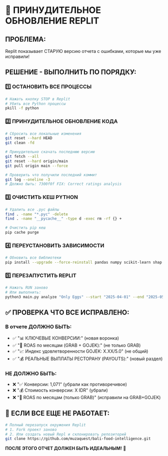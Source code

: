 # 🚨 ПРИНУДИТЕЛЬНОЕ ОБНОВЛЕНИЕ REPLIT

## ПРОБЛЕМА:
Replit показывает СТАРУЮ версию отчета с ошибками, которые мы уже исправили!

## РЕШЕНИЕ - ВЫПОЛНИТЬ ПО ПОРЯДКУ:

### 1️⃣ ОСТАНОВИТЬ ВСЕ ПРОЦЕССЫ
```bash
# Нажать кнопку STOP в Replit
# Убить все Python процессы
pkill -f python
```

### 2️⃣ ПРИНУДИТЕЛЬНОЕ ОБНОВЛЕНИЕ КОДА
```bash
# Сбросить все локальные изменения
git reset --hard HEAD
git clean -fd

# Принудительно скачать последнюю версию
git fetch --all
git reset --hard origin/main
git pull origin main --force

# Проверить что получили последний коммит
git log --oneline -3
# Должно быть: 7300f0f FIX: Correct ratings analysis
```

### 3️⃣ ОЧИСТИТЬ КЕШ PYTHON
```bash
# Удалить все .pyc файлы
find . -name "*.pyc" -delete
find . -name "__pycache__" -type d -exec rm -rf {} +

# Очистить pip кеш
pip cache purge
```

### 4️⃣ ПЕРЕУСТАНОВИТЬ ЗАВИСИМОСТИ
```bash
# Обновить все библиотеки
pip install --upgrade --force-reinstall pandas numpy scikit-learn shap prophet requests colorama tabulate
```

### 5️⃣ ПЕРЕЗАПУСТИТЬ REPLIT
```bash
# Нажать RUN заново
# Или выполнить:
python3 main.py analyze "Only Eggs" --start "2025-04-01" --end "2025-05-31"
```

## ✅ ПРОВЕРКА ЧТО ВСЕ ИСПРАВЛЕНО:

### В отчете ДОЛЖНО БЫТЬ:
- ✅ "📊 КЛЮЧЕВЫЕ КОНВЕРСИИ:" (новая воронка)
- ✅ "🎯 ROAS по месяцам (GRAB + GOJEK):" (не только GRAB)
- ✅ "📈 Индекс удовлетворенности GOJEK: X.XX/5.0" (не общий)
- ✅ "💰 РЕАЛЬНЫЕ ВЫПЛАТЫ РЕСТОРАНУ (PAYOUTS):" (новый раздел)

### НЕ ДОЛЖНО БЫТЬ:
- ❌ "✅ Конверсии: 1,071" (убрали как противоречивое)
- ❌ "💰 Стоимость конверсии: X IDR" (убрали)
- ❌ "🎯 ROAS по месяцам (только GRAB)" (исправили на GRAB+GOJEK)

## 🚨 ЕСЛИ ВСЕ ЕЩЕ НЕ РАБОТАЕТ:
```bash
# Полный перезапуск окружения Replit
# 1. Fork проект заново
# 2. Или создать новый Repl и склонировать репозиторий
git clone https://github.com/muzaquest/bali-food-intelligence.git
```

**ПОСЛЕ ЭТОГО ОТЧЕТ ДОЛЖЕН БЫТЬ ИДЕАЛЬНЫМ!** 🎯